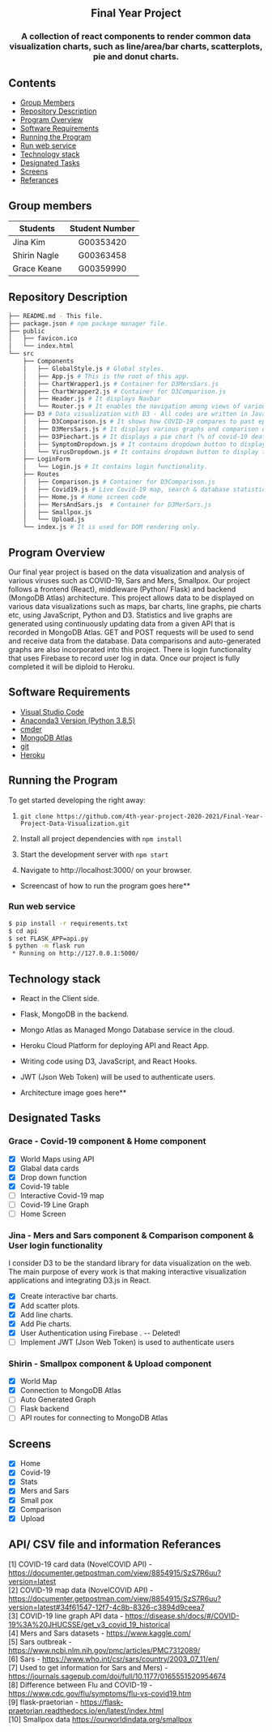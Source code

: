 <h2 align="center">
    Final Year Project
</h3>

<h3 align="center">
    A collection of react components to render common data visualization charts, such as line/area/bar charts, scatterplots, pie and donut charts.
</h4>

## Contents
- [Group Members](#group-members)
- [Repository Description](#repository-description)
- [Program Overview](#program-overview)
- [Software Requirements](#software-requirements)
- [Running the Program](#running-the-program)
- [Run web service](#run-web-service)
- [Technology stack](#technology-stack)
- [Designated Tasks](#designated-tasks)
- [Screens](#screens)
- [Referances](#referances)

## Group members
|    Students   | Student Number  |
| ------------- |:-:|
|    Jina Kim   |    G00353420    | 
|  Shirin Nagle |    G00363458    | 
|  Grace Keane  |    G00359990    | 

## Repository Description 

```bash
├── README.md - This file.
├── package.json # npm package manager file. 
├── public
│   ├── favicon.ico 
│   └── index.html 
└── src
    ├── Components
    │   ├── GlobalStyle.js # Global styles.
    │   ├── App.js # This is the root of this app. 
    │   ├── ChartWrapper1.js # Container for D3MersSars.js
    │   ├── ChartWrapper2.js # Container for D3Comparison.js
    │   ├── Header.js # It displays Navbar
    │   └── Router.js # It enables the navigation among views of various components in this web application.
    ├── D3 # Data visualization with D3 - All codes are written in JavaScript.
    │   ├── D3Comparison.js # It shows how COVID-19 compares to past epidemics. e.g. Mers, Sars and covid-19.
    │   ├── D3MersSars.js # It displays various graphs and comparison of Mers and Sars viruses.
    │   ├── D3Piechart.js # It displays a pie chart (% of covid-19 deaths between men and women).
    │   ├── SymptomDropdown.js # It contains dropdown button to display three different datasets(Covid-19, Mers,Sars symptoms) flicking between them. 
    │   └── VirusDropdown.js # It contains dropdown button to display two different datasets(Mers and Sars) flicking between them.
    ├── LoginForm
    │   └── Login.js # It contains login functionality.
    ├── Routes
    │   ├── Comparison.js # Container for D3Comparison.js
    │   ├── Covid19.js # Live Covid-19 map, search & database statistics
    │   ├── Home.js # Home screen code
    │   ├── MersAndSars.js  # Container for D3MerSars.js
    │   ├── Smallpox.js 
    │   └── Upload.js 
    └── index.js # It is used for DOM rendering only.
```


## Program Overview
Our final year project is based on the data visualization and analysis of various viruses such as COVID-19, Sars and Mers, Smallpox. Our project follows a frontend (React), middleware (Python/ Flask) and backend (MongoDB Atlas) architecture. This project allows data to be displayed on various data visualizations such as maps, bar charts, line graphs, pie charts etc, using JavaScript, Python and D3. Statistics and live graphs are generated using continuously updating data from a given API that is recorded in MongoDB Atlas. GET and POST requests will be used to send and receive data from the database. Data comparisons and auto-generated graphs are also incorporated into this project. There is login functionality that uses Firebase to record user log in data. Once our project is fully completed it will be diploid to Heroku. 

## Software Requirements
- [Visual Studio Code](https://code.visualstudio.com/download)
- [Anaconda3 Version (Python 3.8.5)](https://www.anaconda.com/products/individual)
- [cmder](https://cmder.net/)
- [MongoDB Atlas](https://www.mongodb.com/cloud/atlas/lp/try2?utm_source=google&utm_campaign=gs_emea_ireland_search_core_brand_atlas_desktop&utm_term=mongodb%20atlas&utm_medium=cpc_paid_search&utm_ad=e&utm_ad_campaign_id=12212624527&gclid=Cj0KCQiA-aGCBhCwARIsAHDl5x8_dfnh9PWedNlnlRjFzg8yn4SIV5UxJTl9bBAb7SfrZy6IE2JXCdoaAp7tEALw_wcB)
- [git](https://git-scm.com/downloads)
- [Heroku](https://www.heroku.com/)


## Running the Program
To get started developing the right away:

1) `git clone https://github.com/4th-year-project-2020-2021/Final-Year-Project-Data-Visualization.git`

2) Install all project dependencies with  `npm install`

3) Start the development server with `npm start`

4) Navigate to http://localhost:3000/ on your browser.

- Screencast of how to run the program goes here**

### Run web service

```bash
$ pip install -r requirements.txt
$ cd api
$ set FLASK_APP=api.py
$ python -m flask run
 * Running on http://127.0.0.1:5000/
 ```

## Technology stack

- React in the Client side.

- Flask, MongoDB in the backend.

- Mongo Atlas as Managed Mongo Database service in the cloud.

- Heroku Cloud Platform for deploying API and React App.

- Writing code using D3, JavaScript, and React Hooks.

- JWT (Json Web Token) will be used to authenticate users.

- Architecture image goes here**

## Designated Tasks
### Grace - Covid-19 component & Home component

- [x] World Maps using API
- [x] Glabal data cards
- [x] Drop down function
- [x] Covid-19 table
- [ ] Interactive Covid-19 map
- [ ] Covid-19 Line Graph
- [ ] Home Screen

### Jina - Mers and Sars component & Comparison component & User login functionality

I consider D3 to be the standard library for data visualization on the web.
The main purpose of every work is that making interactive visualization applications and integrating D3.js in React.

- [x] Create interactive bar charts.
- [x] Add scatter plots.
- [x] Add line charts.
- [x] Add Pie charts.
- [x] User Authentication using Firebase .  -- Deleted!
- [ ] Implement JWT (Json Web Token) is used to authenticate users

### Shirin - Smallpox component & Upload component

- [x] World Map 
- [x] Connection to MongoDB Atlas
- [ ] Auto Generated Graph
- [ ] Flask backend
- [ ] API routes for connecting to MongoDB Atlas

## Screens

- [x] Home
- [x] Covid-19
- [x] Stats
- [x] Mers and Sars
- [x] Small pox
- [x] Comparison
- [x] Upload

## API/ CSV file and information Referances
[1] COVID-19 card data (NovelCOVID API) - https://documenter.getpostman.com/view/8854915/SzS7R6uu?version=latest <br>
[2] COVID-19 map data (NovelCOVID API) - https://documenter.getpostman.com/view/8854915/SzS7R6uu?version=latest#34f61547-12f7-4c8b-8326-c3894d9ceea7 <br>
[3] COVID-19 line graph API data - https://disease.sh/docs/#/COVID-19%3A%20JHUCSSE/get_v3_covid_19_historical<br>
[4] Mers and Sars datasets - https://www.kaggle.com/ <br>
[5] Sars outbreak - https://www.ncbi.nlm.nih.gov/pmc/articles/PMC7312089/<br>
[6] Sars - https://www.who.int/csr/sars/country/2003_07_11/en/<br>
[7] Used to get information for Sars and Mers) - https://journals.sagepub.com/doi/full/10.1177/0165551520954674<br>
[8] Difference between Flu and COVID-19 - https://www.cdc.gov/flu/symptoms/flu-vs-covid19.htm<br>
[9] flask-praetorian - https://flask-praetorian.readthedocs.io/en/latest/index.html<br>
[10] Smallpox data https://ourworldindata.org/smallpox<br>

